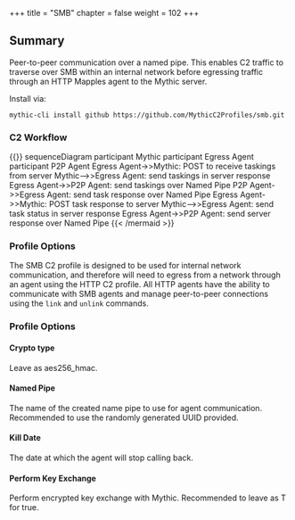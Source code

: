 +++
title = "SMB"
chapter = false
weight = 102
+++

## Summary
Peer-to-peer communication over a named pipe. This enables C2 traffic to traverse over SMB within an internal network before egressing traffic through an HTTP Mapples agent to the Mythic server.

Install via:
```
mythic-cli install github https://github.com/MythicC2Profiles/smb.git
```

### C2 Workflow
{{<mermaid>}}
sequenceDiagram
    participant Mythic
    participant Egress Agent
    participant P2P Agent
    Egress Agent->>Mythic: POST to receive taskings from server
    Mythic-->>Egress Agent: send taskings in server response
    Egress Agent->>P2P Agent: send taskings over Named Pipe
    P2P Agent->>Egress Agent: send task response over Named Pipe 
    Egress Agent->>Mythic: POST task response to server
    Mythic-->>Egress Agent: send task status in server response
    Egress Agent->>P2P Agent: send server response over Named Pipe
{{< /mermaid >}}

### Profile Options
The SMB C2 profile is designed to be used for internal network communication, and therefore will need to egress from a network through an agent using the HTTP C2 profile. All HTTP agents have the ability to communicate with SMB agents and manage peer-to-peer connections using the `link` and `unlink` commands.

### Profile Options
#### Crypto type
Leave as aes256_hmac.

#### Named Pipe
The name of the created name pipe to use for agent communication. Recommended to use the randomly generated UUID provided.

#### Kill Date
The date at which the agent will stop calling back.

#### Perform Key Exchange
Perform encrypted key exchange with Mythic. Recommended to leave as T for true.